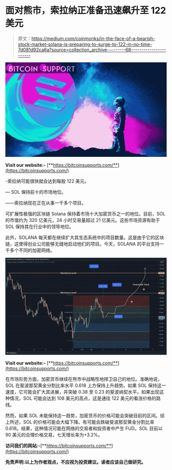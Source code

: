 # 面对熊市，索拉纳正准备迅速飙升至 122 美元

> 原文：<https://medium.com/coinmonks/in-the-face-of-a-bearish-stock-market-solana-is-preparing-to-surge-to-122-in-no-time-7d081d92ca6a?source=collection_archive---------68----------------------->

![](img/481b164247d8e38f7f943f6b7b723f9d.png)

**Visit our website:-** [**https://bitcoinsupports.com/**](https://bitcoinsupports.com/)

-索拉纳可能很快就会达到每股 122 美元。

— SOL 保持前十的市场地位。

——索拉纳现在正在从事一千多个项目。

可扩展性极强的区块链 Solana 保持着市场十大加密货币之一的地位。目前，SOL 的市值约为 320 亿美元，24 小时交易量超过 21 亿美元。这些市场资源有助于 SOL 保持其在行业中的领导地位。

此外，SOLANA 每天都在继续扩大其生态系统中的项目数量。这是由于它的区块链，这使得创业公司能够无缝地启动他们的项目。今天，SOLANA 的平台支持一千多个不同的加密网络。

![](img/1ae06c7d575ef9b68b0754f0c07a356c.png)

**Visit our website:-** [**https://bitcoinsupports.com/**](https://bitcoinsupports.com/)

在市场形势方面，加密货币继续在熊市中战略性地捍卫自己的地位。准确地说，SOL 在斐波那契黄金分割比率水平 0.618 上方保持上升趋势。如果 SOL 保持这一速度，它可能会扩大其进展，并突破 0.38 至 0.23 的斐波纳契水平。如果出现这种情况，SOL 可能会达到 108 美元的高点，这是通往 122 美元的看涨价格的路线。

然而，如果 SOL 未能保持这一趋势，加密货币的价格可能会突破目前的区间。综上所述，SOL 的价格可能会大幅下降。有可能会跌破斐波那契黄金分割比率 0.618。结果，这种情况可能在网络的交易者和投资者中产生 FUD。SOL 目前以 90 美元的合理价格交易，七天增长率为+3.2%。

**访问我们的网站:-**[**https://bitcoinsupports.com/**](https://bitcoinsupports.com/)

**免责声明:以上为作者观点，不应视为投资建议。读者应该自己做研究。**